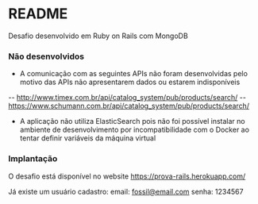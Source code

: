 # README

Desafio desenvolvido em Ruby on Rails com MongoDB


### Não desenvolvidos

* A comunicação com as seguintes APIs não foram desenvolvidas pelo motivo das APIs não apresentarem dados ou estarem indisponíveis

 -- http://www.timex.com.br/api/catalog_system/pub/products/search/
 -- https://www.schumann.com.br/api/catalog_system/pub/products/search/

* A aplicação não utiliza ElasticSearch pois não foi possível instalar no ambiente de desenvolvimento por incompatibilidade com o Docker ao tentar definir variáveis da máquina virtual


### Implantação

O desafio está disponível no website https://prova-rails.herokuapp.com/

Já existe um usuário cadastro:
email: fossil@email.com
senha: 1234567